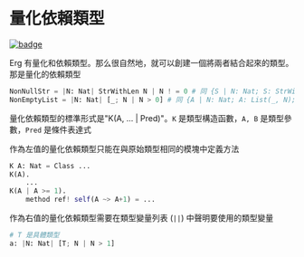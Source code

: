 # 量化依賴類型

[![badge](https://img.shields.io/endpoint.svg?url=https%3A%2F%2Fgezf7g7pd5.execute-api.ap-northeast-1.amazonaws.com%2Fdefault%2Fsource_up_to_date%3Fowner%3Derg-lang%26repos%3Derg%26ref%3Dmain%26path%3Ddoc/EN/syntax/type/advanced/quantified_dependent.md%26commit_hash%3Dc6eb78a44de48735213413b2a28569fdc10466d0)](https://gezf7g7pd5.execute-api.ap-northeast-1.amazonaws.com/default/source_up_to_date?owner=erg-lang&repos=erg&ref=main&path=doc/EN/syntax/type/advanced/quantified_dependent.md&commit_hash=c6eb78a44de48735213413b2a28569fdc10466d0)

Erg 有量化和依賴類型。那么很自然地，就可以創建一個將兩者結合起來的類型。那是量化的依賴類型

```python
NonNullStr = |N: Nat| StrWithLen N | N ! = 0 # 同 {S | N: Nat; S: StrWithLen N; N ! = 0}
NonEmptyList = |N: Nat| [_; N | N > 0] # 同 {A | N: Nat; A: List(_, N); N > 0}
```

量化依賴類型的標準形式是"K(A, ... | Pred)"。`K` 是類型構造函數，`A, B` 是類型參數，`Pred` 是條件表達式

作為左值的量化依賴類型只能在與原始類型相同的模塊中定義方法

```python
K A: Nat = Class ...
K(A).
    ...
K(A | A >= 1).
    method ref! self(A ~> A+1) = ...
```

作為右值的量化依賴類型需要在類型變量列表 (`||`) 中聲明要使用的類型變量

```python
# T 是具體類型
a: |N: Nat| [T; N | N > 1]
```
